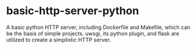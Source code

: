 # basic-http-server-python
A basic python HTTP server, including Dockerfile and Makefile, which can be the basis of simple projects. uwsgi, its python plugin, and flask are utilized to create a simplistic HTTP server.
